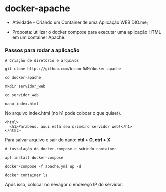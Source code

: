 # docker-apache

- Atividade  - Criando um Container de uma Aplicação WEB DIO.me;

- Proposta: utilizar o docker compose para executar uma aplicação HTML em um container Apache.

### Passos para rodar a aplicação

```
# Criação de diretório e arquivos

git clone https://github.com/bruno-DAM/docker-apache

cd docker-apache

mkdir servidor_web

cd servidor_web

nano index.html 
```

No arquivo index.html (no h1 pode colocar o que quiser).

```
<html>
  <h1>Parabéns, aqui está seu primeiro servidor web!</h1>
</html>
```

Para salvar arquivo e sair do nano: **ctrl + O, ctrl + X**

```
# instalação do docker-compose e subindo container

apt install docker-compose

docker-compose -f apache.yml up -d

docker container ls
```

Após isso, colocar no nevagor o endereço IP do servidor.
